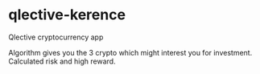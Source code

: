 # qlective-kerence
Qlective cryptocurrency app

Algorithm gives you the 3 crypto which might interest you for investment.  Calculated risk and high reward.
